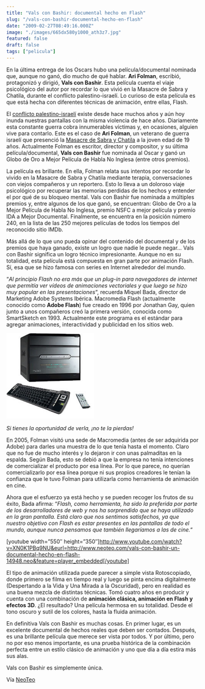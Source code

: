 ```yaml
---
title: "Vals con Bashir: documental hecho en Flash"
slug: "/vals-con-bashir-documental-hecho-en-flash"
date: "2009-02-27T08:49:16.000Z"
image: "./images/665dx580y1000_ath3z7.jpg"
featured: false
draft: false
tags: ["pelicula"]
---
```



En la última entrega de los Oscars hubo una película/documental nominada que, aunque no ganó, dio mucho de qué hablar. **Ari Folman**, escribió, protagonizó y dirigió, **Vals con Bashir**. Esta película cuenta el viaje psicológico del autor por recordar lo que vivió en la Masacre de Sabra y Chatila, durante el conflicto palestino-israelí. Lo curioso de esta película es que está hecha con diferentes técnicas de animación, entre ellas, Flash.

El [conflicto palestino-israelí](http://es.wikipedia.org/wiki/Conflicto_palestino-israel%C3%AD) existe desde hace muchos años y aún hoy inunda nuestras pantallas con la misma violencia de hace años. Diariamente esta constante guerra cobra innumerables víctimas y, en ocasiones, alguien vive para contarlo. Este es el caso de **Ari Folman**, un veterano de guerra israelí que presenció la [Masacre de Sabra y Chatila](http://es.wikipedia.org/wiki/Masacre_de_Sabra_y_Chatila) a la joven edad de 19 años. Actualmente Folman es escritor, director y compositor, y su última película/documental, **Vals con Bashir** fue nominada al Oscar y ganó un Globo de Oro a Mejor Película de Habla No Inglesa (entre otros premios).

La película es brillante. En ella, Folman relata sus intentos por recordar lo vivido en la Masacre de Sabra y Chatila mediante terapia, conversaciones con viejos compañeros y un reportero. Esto lo lleva a un doloroso viaje psicológico por recuperar las memorias perdidas de los hechos y entender el por qué de su bloqueo mental. Vals con Bashir fue nominada a múltiples premios y, entre algunos de los que ganó, se encuentran: Globo de Oro a la Mejor Película de Habla No Inglesa, premio NSFC a mejor película y premio IDA a Mejor Documental. Finalmente, se encuentra en la posición número 240, en la lista de las 250 mejores películas de todos los tiempos del reconocido sitio IMDb.

Más allá de lo que uno pueda opinar del contenido del documental y de los premios que haya ganado, existe un logro que nadie le puede negar… Vals con Bashir significa un logro técnico impresionante. Aunque no en su totalidad, esta película está compuesta en gran parte por animación Flash. Sí, esa que se hizo famosa con series en Internet alrededor del mundo.

“*Al principio Flash no era más que un plug-in para navegadores de internet que permitía ver vídeos de animaciones vectoriales y que luego se hizo muy popular en las presentaciones*“, recuerda Miquel Bada, director de Marketing Adobe Systems Ibérica. Macromedia Flash (actualmente conocido como **Adobe Flash**) fue creado en 1996 por Jonathan Gay, quien junto a unos compañeros creó la primera versión, conocida como SmartSketch en 1993. Actualmente este programa es el estándar para agregar animaciones, interactividad y publicidad en los sitios web.

[![665ex580y1000](./images/mediacenter_wt8jhq.jpg "665ex580y1000")](./images/mediacenter_wt8jhq.jpg)

*Si tienes la oportunidad de verla, ¡no te la pierdas!*

En 2005, Folman visitó una sede de Macromedia (antes de ser adquirida por Adobe) para darles una muestra de lo que tenía hasta el momento. Claro que no fue de mucho interés y lo dejaron ir con unas palmaditas en la espalda. Según Bada, esto se debió a que la empresa no tenía intenciones de comercializar el producto por esa línea. Por lo que parece, no querían comercializarlo por esa línea porque ni sus propios creadores le tenían la confianza que le tuvo Folman para utilizarla como herramienta de animación en cine.

Ahora que el esfuerzo ya está hecho y se pueden recoger los frutos de su éxito, Bada afirma: “*Flash, como herramienta, ha sido la preferida por parte de los desarrolladores de web y nos ha sorprendido que se haya utilizado en la gran pantalla. Está claro que nos sentimos satisfechos, ya que nuestro objetivo con Flash es estar presentes en las pantallas de todo el mundo, aunque nunca pensamos que también llegaríamos a las de cine.*“

[youtube width=”550″ height=”350″]http://www.youtube.com/watch?v=XN0K1PBq9NU&eurl=http://www.neoteo.com/vals-con-bashir-un-documental-hecho-en-flash-14948.neo&feature=player_embedded[/youtube]

El tipo de animación utilizada puede parecer a simple vista Rotoscopiado, donde primero se filma en tiempo real y luego se pinta encima digitalmente (Despertando a la Vida y Una Mirada a la Oscuridad), pero en realidad es una buena mezcla de distintas técnicas. Tomó cuatro años en producir y cuenta con una combinación de **animación clásica, animación en Flash y efectos 3D**. ¿El resultado? Una película hermosa en su totalidad. Desde el tono oscuro y sutil de los colores, hasta la fluida animación.

En definitiva Vals con Bashir es muchas cosas. En primer lugar, es un excelente documental de hechos reales que deben ser contados. Después, es una brillante película que merece ser vista por todos. Y por último, pero no por eso menos importante, es una prueba histórica de la combinación perfecta entre un estilo clásico de animación y uno que día a día estira más sus alas.

Vals con Bashir es simplemente única.

Vía [NeoTeo](http://www.neoteo.com)



